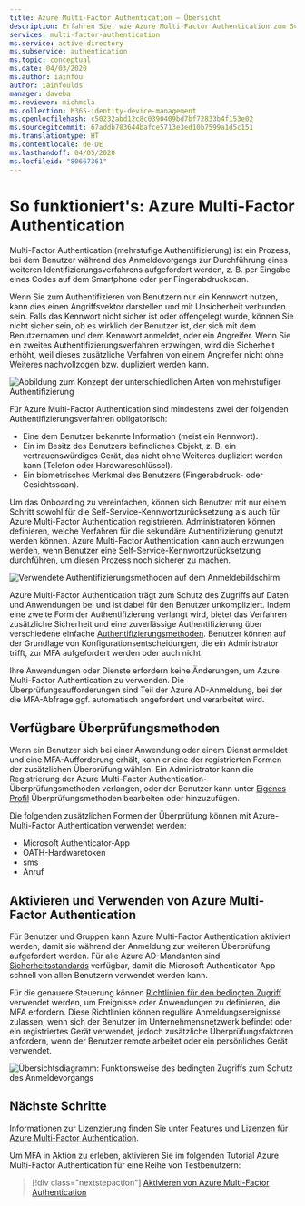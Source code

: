 ```yaml
---
title: Azure Multi-Factor Authentication – Übersicht
description: Erfahren Sie, wie Azure Multi-Factor Authentication zum Schutz des Zugriffs auf Daten und Anwendungen beiträgt und gleichzeitig ein einfaches Anmeldeverfahren für Benutzer bietet.
services: multi-factor-authentication
ms.service: active-directory
ms.subservice: authentication
ms.topic: conceptual
ms.date: 04/03/2020
ms.author: iainfou
author: iainfoulds
manager: daveba
ms.reviewer: michmcla
ms.collection: M365-identity-device-management
ms.openlocfilehash: c50232abd12c8c0390409bd7bf72833b4f153e02
ms.sourcegitcommit: 67addb783644bafce5713e3ed10b7599a1d5c151
ms.translationtype: HT
ms.contentlocale: de-DE
ms.lasthandoff: 04/05/2020
ms.locfileid: "80667361"
---
```

# <a name="how-it-works-azure-multi-factor-authentication"></a>So funktioniert's: Azure Multi-Factor Authentication

Multi-Factor Authentication (mehrstufige Authentifizierung) ist ein Prozess, bei dem Benutzer während des Anmeldevorgangs zur Durchführung eines weiteren Identifizierungsverfahrens aufgefordert werden, z. B. per Eingabe eines Codes auf dem Smartphone oder per Fingerabdruckscan.

Wenn Sie zum Authentifizieren von Benutzern nur ein Kennwort nutzen, kann dies einen Angriffsvektor darstellen und mit Unsicherheit verbunden sein. Falls das Kennwort nicht sicher ist oder offengelegt wurde, können Sie nicht sicher sein, ob es wirklich der Benutzer ist, der sich mit dem Benutzernamen und dem Kennwort anmeldet, oder ein Angreifer. Wenn Sie ein zweites Authentifizierungsverfahren erzwingen, wird die Sicherheit erhöht, weil dieses zusätzliche Verfahren von einem Angreifer nicht ohne Weiteres nachvollzogen bzw. dupliziert werden kann.

![Abbildung zum Konzept der unterschiedlichen Arten von mehrstufiger Authentifizierung](./media/concept-mfa-howitworks/methods.png)

Für Azure Multi-Factor Authentication sind mindestens zwei der folgenden Authentifizierungsverfahren obligatorisch:

* Eine dem Benutzer bekannte Information (meist ein Kennwort).
* Ein im Besitz des Benutzers befindliches Objekt, z. B. ein vertrauenswürdiges Gerät, das nicht ohne Weiteres dupliziert werden kann (Telefon oder Hardwareschlüssel).
* Ein biometrisches Merkmal des Benutzers (Fingerabdruck- oder Gesichtsscan).

Um das Onboarding zu vereinfachen, können sich Benutzer mit nur einem Schritt sowohl für die Self-Service-Kennwortzurücksetzung als auch für Azure Multi-Factor Authentication registrieren. Administratoren können definieren, welche Verfahren für die sekundäre Authentifizierung genutzt werden können. Azure Multi-Factor Authentication kann auch erzwungen werden, wenn Benutzer eine Self-Service-Kennwortzurücksetzung durchführen, um diesen Prozess noch sicherer zu machen.

![Verwendete Authentifizierungsmethoden auf dem Anmeldebildschirm](media/concept-authentication-methods/overview-login.png)

Azure Multi-Factor Authentication trägt zum Schutz des Zugriffs auf Daten und Anwendungen bei und ist dabei für den Benutzer unkompliziert. Indem eine zweite Form der Authentifizierung verlangt wird, bietet das Verfahren zusätzliche Sicherheit und eine zuverlässige Authentifizierung über verschiedene einfache [Authentifizierungsmethoden](concept-authentication-methods.md). Benutzer können auf der Grundlage von Konfigurationsentscheidungen, die ein Administrator trifft, zur MFA aufgefordert werden oder auch nicht.

Ihre Anwendungen oder Dienste erfordern keine Änderungen, um Azure Multi-Factor Authentication zu verwenden. Die Überprüfungsaufforderungen sind Teil der Azure AD-Anmeldung, bei der die MFA-Abfrage ggf. automatisch angefordert und verarbeitet wird.

## <a name="available-verification-methods"></a>Verfügbare Überprüfungsmethoden

Wenn ein Benutzer sich bei einer Anwendung oder einem Dienst anmeldet und eine MFA-Aufforderung erhält, kann er eine der registrierten Formen der zusätzlichen Überprüfung wählen. Ein Administrator kann die Registrierung der Azure Multi-Factor Authentication-Überprüfungsmethoden verlangen, oder der Benutzer kann unter [Eigenes Profil](https://myprofile.microsoft.com) Überprüfungsmethoden bearbeiten oder hinzuzufügen.

Die folgenden zusätzlichen Formen der Überprüfung können mit Azure-Multi-Factor Authentication verwendet werden:

* Microsoft Authenticator-App
* OATH-Hardwaretoken
* sms
* Anruf

## <a name="how-to-enable-and-use-azure-multi-factor-authentication"></a>Aktivieren und Verwenden von Azure Multi-Factor Authentication

Für Benutzer und Gruppen kann Azure Multi-Factor Authentication aktiviert werden, damit sie während der Anmeldung zur weiteren Überprüfung aufgefordert werden. Für alle Azure AD-Mandanten sind [Sicherheitsstandards](../fundamentals/concept-fundamentals-security-defaults.md) verfügbar, damit die Microsoft Authenticator-App schnell von allen Benutzern verwendet werden kann.

Für die genauere Steuerung können [Richtlinien für den bedingten Zugriff](../conditional-access/overview.md) verwendet werden, um Ereignisse oder Anwendungen zu definieren, die MFA erfordern. Diese Richtlinien können reguläre Anmeldungsereignisse zulassen, wenn sich der Benutzer im Unternehmensnetzwerk befindet oder ein registriertes Gerät verwendet, jedoch zusätzliche Überprüfungsfaktoren anfordern, wenn der Benutzer remote arbeitet oder ein persönliches Gerät verwendet.

![Übersichtsdiagramm: Funktionsweise des bedingten Zugriffs zum Schutz des Anmeldevorgangs](media/tutorial-enable-azure-mfa/conditional-access-overview.png)

## <a name="next-steps"></a>Nächste Schritte

Informationen zur Lizenzierung finden Sie unter [Features und Lizenzen für Azure Multi-Factor Authentication](concept-mfa-licensing.md).

Um MFA in Aktion zu erleben, aktivieren Sie im folgenden Tutorial Azure Multi-Factor Authentication für eine Reihe von Testbenutzern:

> [!div class="nextstepaction"]
> [Aktivieren von Azure Multi-Factor Authentication](tutorial-mfa-applications.md)
